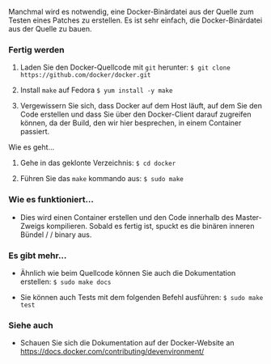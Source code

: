 Manchmal wird es notwendig, eine Docker-Binärdatei aus der Quelle zum Testen eines Patches zu erstellen. Es ist sehr einfach, die Docker-Binärdatei aus der Quelle zu bauen.

### Fertig werden

1. Laden Sie den Docker-Quellcode mit `git` herunter:
`$ git clone https://github.com/docker/docker.git`

2. Install `make` auf Fedora
`$ yum install -y make`

3. Vergewissern Sie sich, dass Docker auf dem Host läuft, auf dem Sie den Code erstellen und dass Sie  über den Docker-Client darauf zugreifen können, da der Build, den wir hier besprechen, in einem Container passiert.

Wie es geht…

1. Gehe in das geklonte Verzeichnis:
`$ cd docker`

2. Führen Sie das `make` kommando aus:
`$ sudo make`

### Wie es funktioniert…

* Dies wird einen Container erstellen und den Code innerhalb des Master-Zweigs kompilieren. Sobald es fertig ist, spuckt es die binären inneren Bündel / <version> / binary aus.

### Es gibt mehr…
* Ähnlich wie beim Quellcode können Sie auch die Dokumentation erstellen:
`$ sudo make docs`

* Sie können auch Tests mit dem folgenden Befehl ausführen:
` $ sudo make test `

### Siehe auch

* Schauen Sie sich die Dokumentation auf der Docker-Website an https://docs.docker.com/contributing/devenvironment/